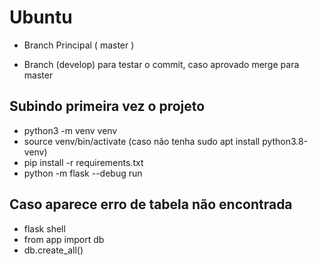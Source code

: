 
# Ubuntu

- Branch Principal ( master )

- Branch (develop) para testar o commit, caso aprovado merge para master

## Subindo primeira vez o projeto
- python3 -m venv venv 
- source venv/bin/activate  (caso não tenha sudo apt install python3.8-venv)
- pip install -r requirements.txt
- python -m flask --debug run


## Caso aparece erro de tabela não encontrada 
- flask shell
- from app import db
- db.create_all()